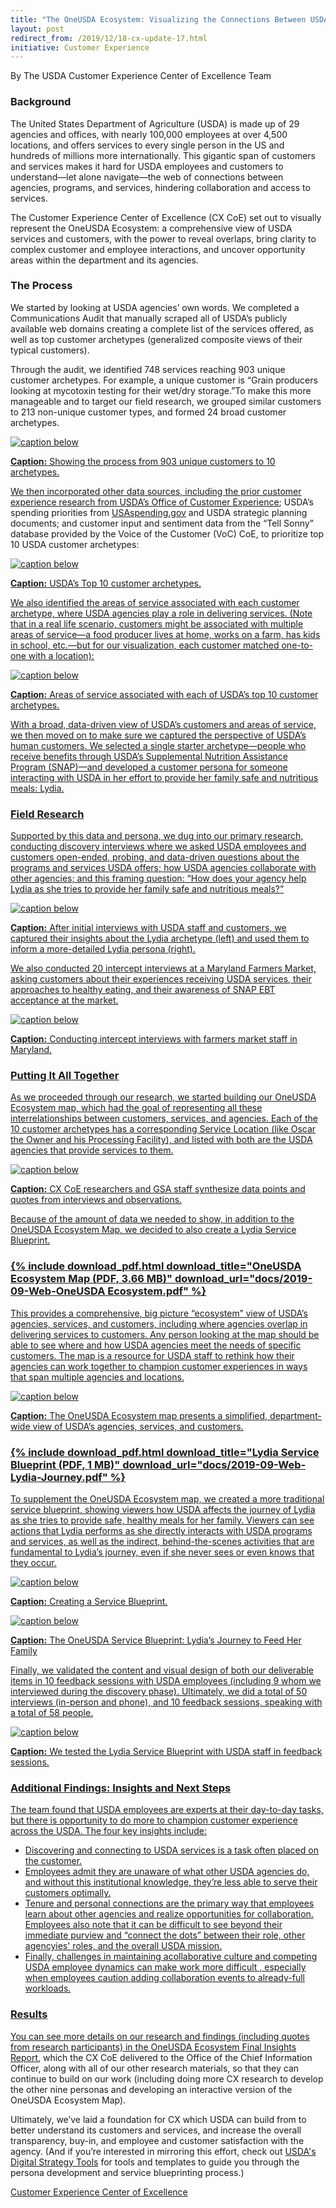 ```yaml
---
title: "The OneUSDA Ecosystem: Visualizing the Connections Between USDA Customers, Services, and Agencies"
layout: post
redirect_from: /2019/12/18-cx-update-17.html
initiative: Customer Experience
---
```

By The USDA Customer Experience Center of Excellence Team

<h3>Background</h3>
The United States Department of Agriculture (USDA)  is made up of 29 agencies and offices, with nearly 100,000 employees at 
over 4,500 locations, and offers services to every single person in the US and hundreds of millions more internationally. This 
gigantic span of customers and services makes it hard for USDA employees and customers to understand—let alone navigate—the web
of connections between agencies, programs, and services, hindering collaboration and access to services.

The Customer Experience Center of Excellence (CX CoE) set out to visually represent the OneUSDA Ecosystem: a comprehensive view
of USDA services and customers, with the power to reveal overlaps, bring clarity to complex customer and employee interactions,
and uncover opportunity areas within the department and its agencies.

<h3>The Process</h3>
We started by looking at USDA agencies’ own words. We completed a Communications Audit that manually scraped all of USDA’s 
publicly available web domains creating a complete list of the services offered, as well as top customer archetypes 
(generalized composite views of their typical customers). 

Through the audit, we identified 748 services reaching 903 unique customer archetypes. For example, a unique customer is 
“Grain producers looking at mycotoxin testing for their wet/dry storage.”To make this more manageable and to target our field 
research, we grouped similar customers to 213 non-unique customer types, and formed 24 broad customer archetypes. 

<a href="{{site.baseurl}}/images/customer-experience/process-1000.jpg" target="_blank" rel="noopener noreferrer">
<img src="{{site.baseurl}}/images/customer-experience/process-1000.jpg" alt="caption below">


**Caption:** Showing the process from 903 unique customers to 10 archetypes.

We then incorporated other data sources, including the prior customer experience research from <a href="https://www.performance.gov/agriculture/FY2018_Q2_Agriculture_Improving_Customer_Experience_at_USDA.pdf"> USDA’s Office of Customer Experience</a>; USDA’s spending priorities from <a href="https://www.usaspending.gov/#/"> USAspending.gov</a> and USDA strategic planning documents; and customer input and sentiment data from the “Tell Sonny” database provided by the Voice of the Customer (VoC) CoE, to prioritize top 10 USDA customer archetypes:

<a href="{{site.baseurl}}/images/ten-archetypes-labeled-1000.jpg" target="_blank" rel="noopener noreferrer">
<img src="{{site.baseurl}}/images/ten-archetypes-labeled-1000.jpg" alt="caption below">
    
**Caption:** USDA’s Top 10 customer archetypes.  

We also identified the areas of service associated with each customer archetype, where USDA agencies play a role in delivering services. (Note that in a real life scenario, customers might be associated with multiple areas of service—a food producer lives at home, works on a farm, has kids in school, etc.—but for our visualization, each customer matched one-to-one with a location):

<a href="{{site.baseurl}}/images/customer-experience/areas-of-service-1000.jpg" target="_blank" rel="noopener noreferrer">
<img src="{{site.baseurl}}/images/customer-experience/areas-of-service-1000.jpg" alt="caption below">

**Caption:** Areas of service associated with each of USDA’s top 10 customer archetypes.

With a broad, data-driven view of USDA’s customers and areas of service, we then moved on to make sure we captured the perspective 
of USDA’s human customers. We selected a single starter archetype—people who receive benefits through USDA’s Supplemental 
Nutrition Assistance Program (SNAP)—and developed a customer persona for someone interacting with USDA in her effort to provide
her family safe and nutritious meals: Lydia.

<h3>Field Research</h3>

Supported by this data and persona, we dug into our primary research, conducting discovery interviews where we asked USDA 
employees and customers open-ended, probing, and data-driven questions about the programs and services USDA offers; how USDA 
agencies collaborate with other agencies; and this framing question: “How does your agency help Lydia as she tries to provide
her family safe and nutritious meals?”

<a href="{{site.baseurl}}/images/customer-experience/lydia-development-duo-1000.jpg" target="_blank" rel="noopener noreferrer">
<img src="{{site.baseurl}}/images/customer-experience/lydia-development-duo-1000.jpg" alt="caption below">

**Caption:** After initial interviews with USDA staff and customers, we captured their insights about the Lydia archetype (left) 
and used them to inform a more-detailed Lydia persona (right).

We also conducted 20 intercept interviews at a Maryland Farmers Market, asking customers about their experiences receiving 
USDA services, their approaches to healthy eating, and their awareness of SNAP EBT acceptance at the market. 

<a href="{{site.baseurl}}/images/customer-experience/farmers-market-700.jpg" target="_blank" rel="noopener noreferrer">
<img src="{{site.baseurl}}/images/customer-experience/farmers-market-700.jpg" alt="caption below">

**Caption:** Conducting intercept interviews with farmers market staff in Maryland.

<h3>Putting It All Together</h3>

As we proceeded through our research, we started building our OneUSDA Ecosystem map, which had the goal of representing all 
these interrelationships between customers, services, and agencies. Each of the 10 customer archetypes has a corresponding 
Service Location (like Oscar the Owner and his Processing Facility), and listed with both are the USDA agencies that provide 
services to them.

<a href="{{site.baseurl}}/images/customer-experience/one-usda-synthesis.jpg" rel="noopener noreferrer">
<img src="{{site.baseurl}}/images/customer-experience/one-usda-synthesis.jpg" alt="caption below">

**Caption:** CX CoE researchers and GSA staff synthesize data points and quotes from interviews and observations.

Because of the amount of data we needed to show, in addition to the OneUSDA Ecosystem Map, we decided to also create a Lydia 
Service Blueprint.

<h3>{% include download_pdf.html download_title="OneUSDA Ecosystem Map (PDF, 3.66 MB)"
    download_url="docs/2019-09-Web-OneUSDA Ecosystem.pdf" %}</h3>
    
This provides a comprehensive, big picture “ecosystem” view of USDA’s agencies, services, and customers, including where 
agencies overlap in delivering services to customers. Any person looking at the map should be able to see where and how 
USDA agencies meet the needs of specific customers. The map is a resource for USDA staff to rethink how their agencies can 
work together to champion customer experiences in ways that span multiple agencies and locations. 

<a href="{{site.baseurl}}/images/customer-experience/2019-09-OneUSDA-Ecosystem-Image-1000.png" rel="noopener noreferrer">
<img src="{{site.baseurl}}/images/customer-experience/2019-09-OneUSDA-Ecosystem-Image-1000.png" alt="caption below">

**Caption:** The OneUSDA Ecosystem map presents a simplified, department-wide view of USDA’s agencies, services, and customers.

<h3>{% include download_pdf.html download_title="Lydia Service Blueprint (PDF, 1 MB)"
    download_url="docs/2019-09-Web-Lydia-Journey.pdf" %}</h3>

To supplement the OneUSDA Ecosystem map, we created a more traditional service blueprint, showing viewers how USDA affects 
the journey of Lydia as she tries to provide safe, healthy meals for her family. Viewers can see actions that Lydia performs
as she directly interacts with USDA programs and services, as well as the indirect, behind-the-scenes activities that are 
fundamental to Lydia’s journey, even if she never sees or even knows that they occur.

<a href="{{site.baseurl}}/images/customer-experience/service-blueprint-process.png" rel="noopener noreferrer">
<img src="{{site.baseurl}}/images/customer-experience/service-blueprint-process.png" alt="caption below">

**Caption:** Creating a Service Blueprint.

<a href="{{site.baseurl}}/images/customer-experience/2019-09-Lydia-Journey-Image-1000.png" rel="noopener noreferrer">
<img src="{{site.baseurl}}/images/customer-experience/2019-09-Lydia-Journey-Image-1000.png" alt="caption below">

**Caption:** The OneUSDA Service Blueprint: Lydia’s Journey to Feed Her Family

Finally, we validated the content and visual design of both our deliverable items in 10 feedback sessions with USDA employees
(including 9 whom we interviewed during the discovery phase). Ultimately, we did a total of 50 interviews (in-person and 
phone), and 10 feedback sessions, speaking with a total of 58 people.

<a href="{{site.baseurl}}/images/customer-experience/feedback-testing-1000.jpg" rel="noopener noreferrer">
<img src="{{site.baseurl}}/images/customer-experience/feedback-testing-1000.jpg" alt="caption below">

**Caption:** We tested the Lydia Service Blueprint with USDA staff in feedback sessions.

<h3>Additional Findings: Insights and Next Steps</h3>
The team found that USDA employees are experts at their day-to-day tasks, but there is opportunity to do more to champion 
customer experience across the USDA. The four key insights include:

- Discovering and connecting to USDA services is a task often placed on the customer.
- Employees admit they are unaware of what other USDA agencies do, and without this  institutional knowledge, they’re less 
able to serve their customers optimally.
- Tenure and personal connections are the primary way that employees learn about other agencies and realize opportunities for
collaboration. Employees also note that it can be difficult to see beyond their immediate purview and “connect the dots” between 
their role, other agencyies' roles, and the overall USDA mission. 
- Finally, challenges in maintaining acollaborative culture and competing USDA employee dynamics can make work more difficult
, especially when employees caution adding collaboration events to already-full workloads.

<h3>Results</h3>
You can see more details on our research and findings (including quotes from research participants) in the <a href="docs/OneUSDA Insights Report.pdf">OneUSDA Ecosystem Final Insights Report</a>, which the CX CoE delivered to the Office of the Chief Information Officer, along with all of our other research materials, so that they can continue to build on our work (including doing more CX research to develop the other nine personas and developing an interactive version of the OneUSDA Ecosystem Map). 

Ultimately, we’ve laid a foundation for CX which USDA can build from to better understand its customers and services, and 
increase the overall transparency, buy-in, and employee and customer satisfaction with the agency. (And if you’re interested
in mirroring this effort, check out <a href="https://www.usda.gov/digital-strategy/tools"> USDA's Digital Strategy Tools</a> for tools and templates to guide you through the persona development and service blueprinting process.)




<a href="{{site.baseurl}}/coe/customer-experience.html#joinus" class="usa-button">Customer Experience Center of Excellence</a> 
